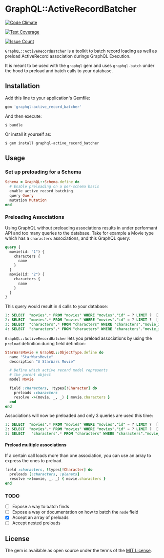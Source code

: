 # GraphQL::ActiveRecordBatcher

[![Code Climate](https://codeclimate.com/github/xuorig/graphql-active_record_batcher/badges/gpa.svg)](https://codeclimate.com/github/xuorig/graphql-active_record_batcher)

[![Test Coverage](https://codeclimate.com/github/xuorig/graphql-active_record_batcher/badges/coverage.svg)](https://codeclimate.com/github/xuorig/graphql-active_record_batcher/coverage)

[![Issue Count](https://codeclimate.com/github/xuorig/graphql-active_record_batcher/badges/issue_count.svg)](https://codeclimate.com/github/xuorig/graphql-active_record_batcher)

`GraphQL::ActiveRecordBatcher` is a toolkit to batch record loading as well as preload
ActiveRecord association durings GraphQL Execution.

It is meant to be used with the `graphql` gem and uses `graphql-batch` under the hood to
preload and batch calls to your database.

## Installation

Add this line to your application's Gemfile:

```ruby
gem 'graphql-active_record_batcher'
```

And then execute:

    $ bundle

Or install it yourself as:

    $ gem install graphql-active_record_batcher

## Usage

### Set up preloading for a Schema

```ruby
Schema = GraphQL::Schema.define do
  # Enable preloading on a per-schema basis
  enable_active_record_batching
  query Query
  mutation Mutation
end
```

### Preloading Associations

Using GraphQL without preloading associations results in under performant API and
too many queries to the database. Take for example a Movie type which has a `characters` associations, and this GraphQL query:

```graphql
query {
  movie(id: "1") {
    characters {
      name
    }
  }
  movie(id: "2") {
    characters {
      name
    }
  }
}
```

This query would result in 4 calls to your database:

```sql
1: SELECT  "movies".* FROM "movies" WHERE "movies"."id" = ? LIMIT ?  [["id", 1]
2: SELECT  "movies".* FROM "movies" WHERE "movies"."id" = ? LIMIT ?  [["id", 2]
3: SELECT  "characters".* FROM "characters" WHERE "characters"."movie_id" = ? [["movie_id", 1]
4: SELECT  "characters".* FROM "characters" WHERE "characters"."movie_id" = ? [["movie_id", 2]
```

`GraphQL::ActiveRecordBatcher` lets you preload associations by using the `preload` definition during field definition:

```ruby
StarWarsMovie = GraphQL::ObjectType.define do
  name "StarWarsMovie"
  description "A StarWars Movie"

  # Define which active record model represents
  # the parent object
  model Movie

  field :characters, !types[!Character] do
    preloads :characters
    resolve ->(movie, _, _) { movie.characters }
  end
end
```

Associations will now be preloaded and only 3 queries are used this time:

```sql
1: SELECT  "movies".* FROM "movies" WHERE "movies"."id" = ? LIMIT ?  [["id", 1]
2: SELECT  "movies".* FROM "movies" WHERE "movies"."id" = ? LIMIT ?  [["id", 2]
3: SELECT   "characters".* FROM "characters" WHERE "characters"."movie_d" IN (1, 2)
```

#### Preload multiple associations

If a certain call loads more than one association, you can use an
array to express the ones to preload.

```ruby
field :characters, !types[!Character] do
  preloads [:characters, :planets]
  resolve ->(movie, _, _) { movie.characters }
end
```

### TODO

  - [ ] Expose a way to batch finds
  - [ ] Expose a way or documentation on how to batch the `node` field
  - [x] Accept an array of preloads
  - [ ] Accept nested preloads

## License

The gem is available as open source under the terms of the [MIT License](http://opensource.org/licenses/MIT).
